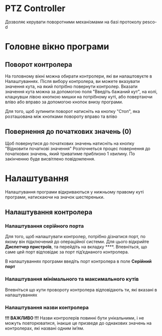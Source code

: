 # PTZ Controller

Дозволяє керувати поворотними механізмами на базі протоколу pesco-d

# Головне вікно програми

## Поворот контролера

На головному вікні можна обирати контролери, які ви налаштовуєте в Налаштуваннях. Після вибору контролера, ви можете вказувати значення кута, на який потрібно повернути контролер. Вказати значення кута можна за допомогою поля "Введіть бажаний кут", на колі, клацнувши лівою кнопкою мишки на потрібному куті, або повертаючи вліво або вправо за допомогою кнопок внизу програми.

Для того, щоб зупинити поворот натисніть на кнопку "Стоп", яка розташована між кнопками повороту вправо та вліво

## Повернення до початкових значень (0)

Щоб повернутися до початкових значень натисніть на кнопку "Відновити початкові значення"
Розпочнеться процес повернення до початкових значень, який триватиме приблизно 1 хвилину. По закінченню буде висвітлено повідомлення.

# Налаштування

Налаштування програми відкриваються у нижньому правому куті програми, натискаючи на значок шестереньки.

## Налаштування контролера

### Налаштування серійного порта

Для того, щоб налаштувати контролер, потрібно дізнатися порт, по якому він підключений до операційної системи. Для цього відкрийте **Диспетчер пристроїв**, та перейдіть на вкладку
\*\*\*\*. Впевніться, що саме цей порт відповідає за порт підʼєднаного контролера.

В налаштуваннях програми введіть порт контролера в поле **Серійний порт**

### Налаштування мінімального та максимального кутів

Впевніться що кути провороту контролера відповідають ти, які вказані в налаштуваннях

### Налаштування назви контролера

**!!! ВАЖЛИВО !!!**
Назви контролерів повинні бути унікальними, і не можуть повторюватися, інакше це призведе до однакових значень на контролерах, які названі одним імʼям.

